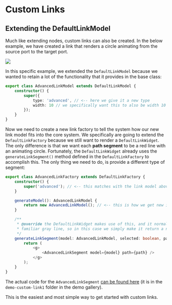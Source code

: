 # Custom Links

## Extending the DefaultLinkModel

Much like extending nodes, custom links can also be created.
In the below example, we have created a link that renders a circle animating from the source port to the target port.

![](./images/custom-link.png)

In this specific example, we extended the `DefaultLinkModel` because we wanted to retain
a lot of the functionality that it provides in the base class:

```typescript
export class AdvancedLinkModel extends DefaultLinkModel {
	constructor() {
		super({
			type: 'advanced', // <-- here we give it a new type
			width: 10 // we specifically want this to also be width 10
		});
	}
}
```

Now we need to create a new link factory to tell the system how our new link model fits into the core system. We specifically are going to extend the `DefaultLinkFactory` because we still want to render a `DefaultLinkWidget`. The only difference is that we want each __path segment__ to be a red line with an animating circle. Fortunately, the `DefaultLinkWidget` already uses the `generateLinkSegment()` method defined in the `DefaultLinkFactory` to accomplish this. The only thing we need to do, is provide a different type of segment:

```typescript
export class AdvancedLinkFactory extends DefaultLinkFactory {
	constructor() {
		super('advanced'); // <-- this matches with the link model above
	}

	generateModel(): AdvancedLinkModel {
		return new AdvancedLinkModel(); // <-- this is how we get new instances
	}

    /**
     * @override the DefaultLinkWidget makes use of this, and it normally renders that
     * familiar gray line, so in this case we simply make it return a new advanced segment.
     */
	generateLinkSegment(model: AdvancedLinkModel, selected: boolean, path: string) {
		return (
			<g>
				<AdvancedLinkSegment model={model} path={path} />
			</g>
		);
	}
}
```

The actual code for the `AdvancedLinkSegment` [can be found here](https://github.com/nosferatu500/react-diagrams/tree/master/diagrams-demo-gallery/demos/demo-custom-link1) (it is in the `demo-custom-link1` folder in the demo gallery).

This is the easiest and most simple way to get started with custom links. 
